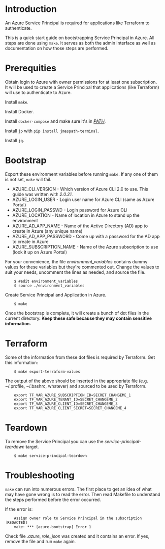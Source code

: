 # Introduction

An Azure Service Principal is required for applications like Terraform to authenticate.

This is a quick start guide on bootstrapping Service Principal in Azure. All steps are done
using ``make``. It serves as both the admin interface as well as documentation
on how those steps are performed.

# Prerequities

Obtain login to Azure with owner permissions for at least one subscription. It
will be used to create a Service Principal that applications (like Terraform) will use 
to authenticate to Azure.

Install ``make``.

Install Docker.

Install ``docker-compose`` and make sure it's in *[PATH](https://kb.iu.edu/d/acar)*.

Install ``jp`` with ``pip install jmespath-terminal``.

Install ``jq``.

# Bootstrap

Export these environment variables before running ``make``. If any one of them is not set, ``make``
will fail.

* AZURE_CLI_VERSION - Which version of Azure CLI 2.0 to use. This guide was written with *2.0.21*.
* AZURE_LOGIN_USER - Login user name for Azure CLI (same as Azure Portal)
* AZURE_LOGIN_PASSWD - Login password for Azure CLI
* AZURE_LOCATION - Name of location in Azure to stand up the environment
* AZURE_AD_APP_NAME - Name of the Active Directory (AD) app to create in Azure (any unique name)
* AZURE_AD_APP_PASSWORD - Come up with a password for the AD app to create in Azure
* AZURE_SUBSCRIPTION_NAME - Name of the Azure subscription to use (look it up on Azure Portal)

For your convenience, the file *environment_variables* contains dummy values for these variables but
they're commented out. Change the values to suit your needs, uncomment the lines as needed, and 
source the file.

        $ #edit environment_variables
        $ source ./environment_variables

Create Service Principal and Application in Azure.

        $ make

Once the bootstrap is complete, it will create a bunch of dot files in the current directory.
**Keep these safe because they may contain sensitive information.**

# Terraform

Some of the information from these dot files is required by Terraform.
Get this information:

        $ make export-terraform-values

The output of the above should be inserted in the appropriate file (e.g.
~/.profile, ~/.bashrc, whatever) and sourced to be used by Terraform.

        export TF_VAR_AZURE_SUBSCRIPTION_ID=SECRET_CHANGEME_1
        export TF_VAR_AZURE_TENANT_ID=SECRET_CHANGEME_2
        export TF_VAR_AZURE_CLIENT_ID=SECRET_CHANGEME_3
        export TF_VAR_AZURE_CLIENT_SECRET=SECRET_CHANGEME_4

# Teardown

To remove the Service Principal you can use the *service-principal-teardown* target.

        $ make service-principal-teardown

# Troubleshooting

``make`` can run into numerous errors. The first place to get an idea of what may
have gone wrong is to read the error. Then read Makefile to understand the steps performed
before the error occurred.

If the error is:

        Assign owner role to Service Principal in the subscription [REDACTED]
        make: *** [azure-bootstrap] Error 1

Check file *.azure_role_json* was created and it contains an error. If yes, remove the file
and run ``make`` again.
